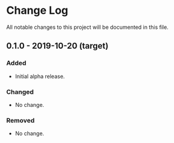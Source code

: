 # Change Log
All notable changes to this project will be documented in this file.

## 0.1.0 - 2019-10-20 (target)
### Added
- Initial alpha release.

### Changed
- No change.

### Removed
- No change.
